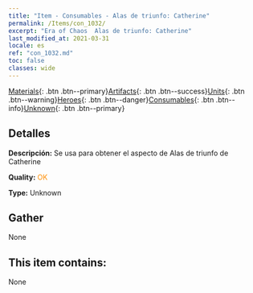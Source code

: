 ```yaml
---
title: "Item - Consumables - Alas de triunfo: Catherine"
permalink: /Items/con_1032/
excerpt: "Era of Chaos  Alas de triunfo: Catherine"
last_modified_at: 2021-03-31
locale: es
ref: "con_1032.md"
toc: false
classes: wide
---
```

 [Materials](/es/Items/){: .btn .btn--primary}[Artifacts](/es/Items/Artifacts/){: .btn .btn--success}[Units](/es/Items/Units/){: .btn .btn--warning}[Heroes](/es/Items/Heroes/){: .btn .btn--danger}[Consumables](/es/Items/Consumables/){: .btn .btn--info}[Unknown](/es/Items/Unknown/){: .btn .btn--primary}

## Detalles
 **Descripción:** Se usa para obtener el aspecto de Alas de triunfo de Catherine

 **Quality:** <span style="color: #FF8C00">OK</span>

 **Type:** Unknown

## Gather

  None

## This item contains:

  None

